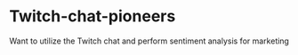 # Twitch-chat-pioneers
Want to utilize the Twitch chat and perform sentiment analysis for marketing
